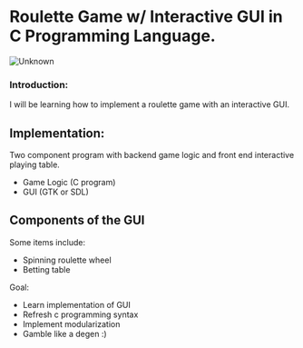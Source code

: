 # Roulette Game w/ Interactive GUI in C Programming Language.

![Unknown](https://github.com/user-attachments/assets/fe11eae8-e3ab-4771-a794-7ddf55f7b254)

### Introduction:
I will be learning how to implement a roulette game with an interactive GUI.

## Implementation:
Two component program with backend game logic and front end interactive playing table.
- Game Logic (C program)
- GUI (GTK or SDL)


## Components of the GUI 
Some items include:
* Spinning roulette wheel
* Betting table

  
Goal: 
- Learn implementation of GUI 
- Refresh c programming syntax
- Implement modularization
- Gamble like a degen :)

